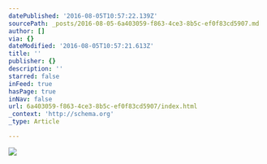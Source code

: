 ```yaml
---
datePublished: '2016-08-05T10:57:22.139Z'
sourcePath: _posts/2016-08-05-6a403059-f863-4ce3-8b5c-ef0f83cd5907.md
author: []
via: {}
dateModified: '2016-08-05T10:57:21.613Z'
title: ''
publisher: {}
description: ''
starred: false
inFeed: true
hasPage: true
inNav: false
url: 6a403059-f863-4ce3-8b5c-ef0f83cd5907/index.html
_context: 'http://schema.org'
_type: Article

---
```

![](https://the-grid-user-content.s3-us-west-2.amazonaws.com/52018eba-43b5-40fa-a2ff-37afd13f1001.jpg)